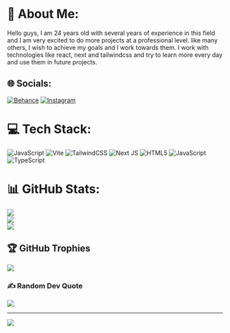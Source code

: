 # 💫 About Me:
Hello guys, I am 24 years old with several years of experience in this field and I am very excited to do more projects at a professional level. like many others, I wish to achieve my goals and I work towards them. I work with technologies like react, next and tailwindcss and try to learn more every day and use them in future projects.


## 🌐 Socials:
[![Behance](https://img.shields.io/badge/Behance-1769ff?logo=behance&logoColor=white)](https://behance.net/MatinHedayat) [![Instagram](https://img.shields.io/badge/Instagram-%23E4405F.svg?logo=Instagram&logoColor=white)](https://instagram.com/matin.hdt) 

# 💻 Tech Stack:
![JavaScript](https://img.shields.io/badge/javascript-%23323330.svg?style=for-the-badge&logo=javascript&logoColor=%23F7DF1E) ![Vite](https://img.shields.io/badge/vite-%23646CFF.svg?style=for-the-badge&logo=vite&logoColor=white) ![TailwindCSS](https://img.shields.io/badge/tailwindcss-%2338B2AC.svg?style=for-the-badge&logo=tailwind-css&logoColor=white) ![Next JS](https://img.shields.io/badge/Next-black?style=for-the-badge&logo=next.js&logoColor=white) ![HTML5](https://img.shields.io/badge/html5-%23E34F26.svg?style=for-the-badge&logo=html5&logoColor=white) ![JavaScript](https://img.shields.io/badge/javascript-%23323330.svg?style=for-the-badge&logo=javascript&logoColor=%23F7DF1E) ![TypeScript](https://img.shields.io/badge/typescript-%23007ACC.svg?style=for-the-badge&logo=typescript&logoColor=white)
# 📊 GitHub Stats:
![](https://github-readme-stats.vercel.app/api?username=MatinHedayat&theme=dark&hide_border=true&include_all_commits=false&count_private=false)<br/>
![](https://github-readme-streak-stats.herokuapp.com/?user=MatinHedayat&theme=dark&hide_border=true)<br/>
![](https://github-readme-stats.vercel.app/api/top-langs/?username=MatinHedayat&theme=dark&hide_border=true&include_all_commits=false&count_private=false&layout=compact)

## 🏆 GitHub Trophies
![](https://github-profile-trophy.vercel.app/?username=MatinHedayat&theme=radical&no-frame=true&no-bg=false&margin-w=4)

### ✍️ Random Dev Quote
![](https://quotes-github-readme.vercel.app/api?type=horizontal&theme=radical)

---
[![](https://visitcount.itsvg.in/api?id=MatinHedayat&icon=0&color=0)](https://visitcount.itsvg.in)

<!-- Proudly created with GPRM ( https://gprm.itsvg.in ) -->
